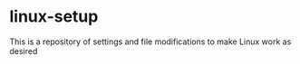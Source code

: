 # linux-setup
This is a repository of settings and file modifications to make Linux work as desired
